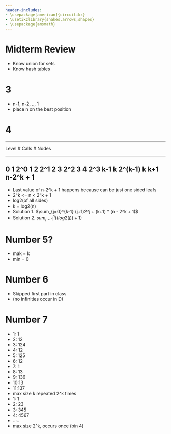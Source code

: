 ```yaml
---
header-includes:
- \usepackage[american]{circuitikz}
- \usetikzlibrary{snakes,arrows,shapes}
- \usepackage{amsmath}
---
```

# Midterm Review
* Know union for sets
* Know hash tables

# 3
* n-1, n-2, .., 1
* place n on the best position

# 4
------------------------------------------
Level	# Calls		# Nodes
-----	-------		-------
0		1			2^0
1		2			2^1
2		3			2^2
3		4			2^3
k-1		k			2^(k-1)
k		k+1			n-2^k + 1
------------------------------------------

* Last value of n-2^k + 1 happens because can be just one sided leafs
* 2^k <= n < 2^k + 1
* log2(of all sides)
* k = log2(n)
* Solution 1. $\sum_{j=0}^{k-1} (j+1)2^j + (k+1) * (n - 2^k + 1)$
* Solution 2. $sum_{j=1}^{n} ((log2(j)) + 1)$

# Number 5?
* mak = k
* min = 0

# Number 6
* Skipped first part in class
* (no infinities occur in D)

# Number 7
* 1: 1
* 2: 12
* 3: 124
* 4: 12
* 5: 125
* 6: 12
* 7: 1
* 8: 13
* 9: 136
* 10:13
* 11:137
* max size k repeated 2^k times
* 1: 1
* 2: 23
* 3: 345
* 4: 4567
* ..:..
* max size 2^k, occurs once (bin 4)
